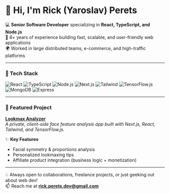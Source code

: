 # 👋 Hi, I'm Rick (Yaroslav) Perets  

💻 **Senior Software Developer** specializing in **React, TypeScript, and Node.js**  
🚀 8+ years of experience building fast, scalable, and user-friendly web applications  
🌍 Worked in large distributed teams, e-commerce, and high-traffic platforms  

---

### 🔧 Tech Stack
![React](https://img.shields.io/badge/-React-61DAFB?logo=react&logoColor=000&style=flat)
![TypeScript](https://img.shields.io/badge/-TypeScript-3178C6?logo=typescript&logoColor=fff&style=flat)
![Node.js](https://img.shields.io/badge/-Node.js-339933?logo=node.js&logoColor=fff&style=flat)
![Next.js](https://img.shields.io/badge/-Next.js-000?logo=next.js&logoColor=fff&style=flat)
![Tailwind](https://img.shields.io/badge/-TailwindCSS-38B2AC?logo=tailwindcss&logoColor=fff&style=flat)
![TensorFlow.js](https://img.shields.io/badge/-TensorFlow.js-FF6F00?logo=tensorflow&logoColor=fff&style=flat)
![MongoDB](https://img.shields.io/badge/-MongoDB-47A248?logo=mongodb&logoColor=fff&style=flat)
![Express](https://img.shields.io/badge/-Express-000?logo=express&logoColor=fff&style=flat)

---

### 🔗 Featured Project

[**Lookmax Analyzer**](https://lookmax-analyzer.com)  
_A private, client-side face feature analysis app built with Next.js, React, Tailwind, and TensorFlow.js._  

✨ **Key Features**  
- Facial symmetry & proportions analysis  
- Personalized lookmaxing tips  
- Affiliate product integration (business logic + monetization)  

---

💡 Always open to collaborations, freelance projects, or just geeking out about web dev!  
📫 Reach me at **rick.perets.dev@gmail.com**
